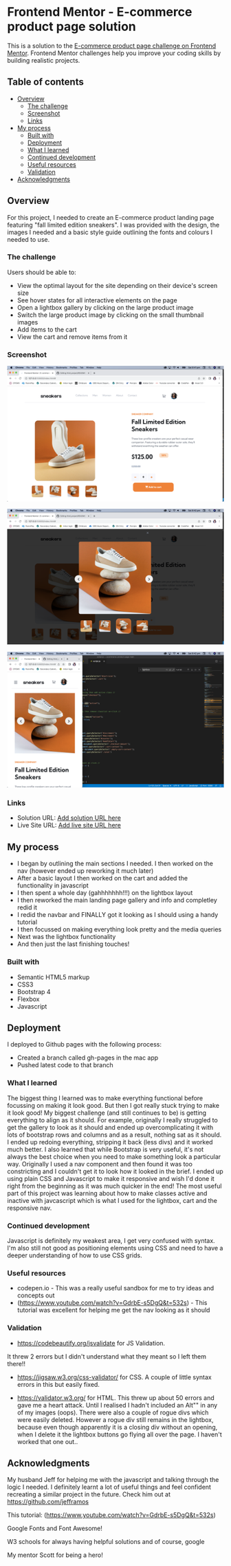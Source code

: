 # Frontend Mentor - E-commerce product page solution

This is a solution to the [E-commerce product page challenge on Frontend Mentor](https://www.frontendmentor.io/challenges/ecommerce-product-page-UPsZ9MJp6). Frontend Mentor challenges help you improve your coding skills by building realistic projects.

## Table of contents

- [Overview](#overview)
  - [The challenge](#the-challenge)
  - [Screenshot](#screenshot)
  - [Links](#links)
- [My process](#my-process)
  - [Built with](#built-with)
  - [Deployment](#deployment)
  - [What I learned](#what-i-learned)
  - [Continued development](#continued-development)
  - [Useful resources](#useful-resources)
  - [Validation](#validation)
- [Acknowledgments](#acknowledgments)


## Overview

For this project, I needed to create an E-commerce product landing page featuring "fall limited edition sneakers". I was provided with the design, the images I needed and a basic style guide outlining the fonts and colours I needed to use. 


### The challenge

Users should be able to:

- View the optimal layout for the site depending on their device's screen size
- See hover states for all interactive elements on the page
- Open a lightbox gallery by clicking on the large product image
- Switch the large product image by clicking on the small thumbnail images
- Add items to the cart
- View the cart and remove items from it

### Screenshot

![](screenshots/landing-page-solution.png)

![](screenshots/Lightbox-solution.png)

![](screenshots/mobile-solution.png)


### Links

- Solution URL: [Add solution URL here](https://your-solution-url.com)
- Live Site URL: [Add live site URL here](https://your-live-site-url.com)

## My process

- I began by outlining the main sections I needed. I then worked on the nav (however ended up reworking it much later)
- After a basic layout I then worked on the cart and added the functionality in javascript 
- I then spent a whole day (gahhhhhhh!!!) on the lightbox layout 
- I then reworked the main landing page gallery and info and completley redid it 
- I redid the navbar and FINALLY got it looking as I should using a handy tutorial 
- I then focussed on making everything look pretty and the media queries
- Next was the lightbox functionality 
- And then just the last finishing touches! 

### Built with

- Semantic HTML5 markup
- CSS3
- Bootstrap 4
- Flexbox
- Javascript

## Deployment

I deployed to Github pages with the following process:

- Created a branch called gh-pages in the mac app
- Pushed latest code to that branch 



### What I learned

The biggest thing I learned was to make everything functional before focussing on making it look good. But then I got really stuck trying to make it look good! My biggest challenge (and still continues to be) is getting everything to align as it should. For example, originally I really struggled to get the gallery to look as it should and ended up overcomplicating it with lots of bootstrap rows and columns and as a result, nothing sat as it should. I ended up redoing everything, stripping it back (less divs) and it worked much better.
I also learned that while Bootstrap is very useful, it's not always the best choice when you need to make something look a particular way. Originally I used a nav component and then found it was too constricting and I couldn't get it to look how it looked in the brief. I ended up using plain CSS and Javascript to make it responsive and wish I'd done it right from the beginning as it was much quicker in the end!
The most useful part of this project was learning about how to make classes active and inactive with javcascript which is what I used for the lightbox, cart and the responsive nav.


### Continued development

Javascript is definitely my weakest area, I get very confused with syntax. I'm also still not good as positioning elements using CSS and need to have a deeper understanding of how to use CSS grids. 

### Useful resources

- codepen.io - This was a really useful sandbox for me to try ideas and concepts out 
- (https://www.youtube.com/watch?v=GdrbE-s5DgQ&t=532s) - This tutorial was excellent for helping me get the nav looking as it should 

### Validation

- https://codebeautify.org/jsvalidate for JS Validation. 

It threw 2 errors but I didn't understand what they meant so I left them there!!

- https://jigsaw.w3.org/css-validator/ for CSS. A couple of little syntax errors in this but easily fixed.

- https://validator.w3.org/ for HTML. This threw up about 50 errors and gave me a heart attack. Until I realised I hadn't included an Alt"" in any of my images (oops). There were also a couple of rogue divs which were easily deleted. However a rogue div still remains in the lightbox, because even though apparently it is a closing div without an opening, when I delete it the lightbox buttons go flying all over the page. I haven't worked that one out..

## Acknowledgments

My husband Jeff for helping me with the javascript and talking through the logic I needed. I definitely learnt a lot of useful things and feel confident recreating a similar project in the future. Check him out at https://github.com/jefframos 

This tutorial: (https://www.youtube.com/watch?v=GdrbE-s5DgQ&t=532s)

Google Fonts and Font Awesome!

W3 schools for always having helpful solutions and of course, google 

My mentor Scott for being a hero! 
